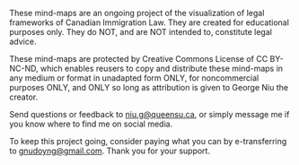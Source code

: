 These mind-maps are an ongoing project of the visualization of legal frameworks of Canadian Immigration Law. They are created for educational purposes only. They do NOT, and are NOT intended to, constitute legal advice.

These mind-maps are protected by Creative Commons License of CC BY-NC-ND, which enables reusers to copy and distribute these mind-maps in any medium or format in unadapted form ONLY, for noncommercial purposes ONLY, and ONLY so long as attribution is given to George Niu the creator.

Send questions or feedback to niu.g@queensu.ca, or simply message me if you know where to find me on social media.

To keep this project going, consider paying what you can by e-transferring to gnudoyng@gmail.com. Thank you for your support.
